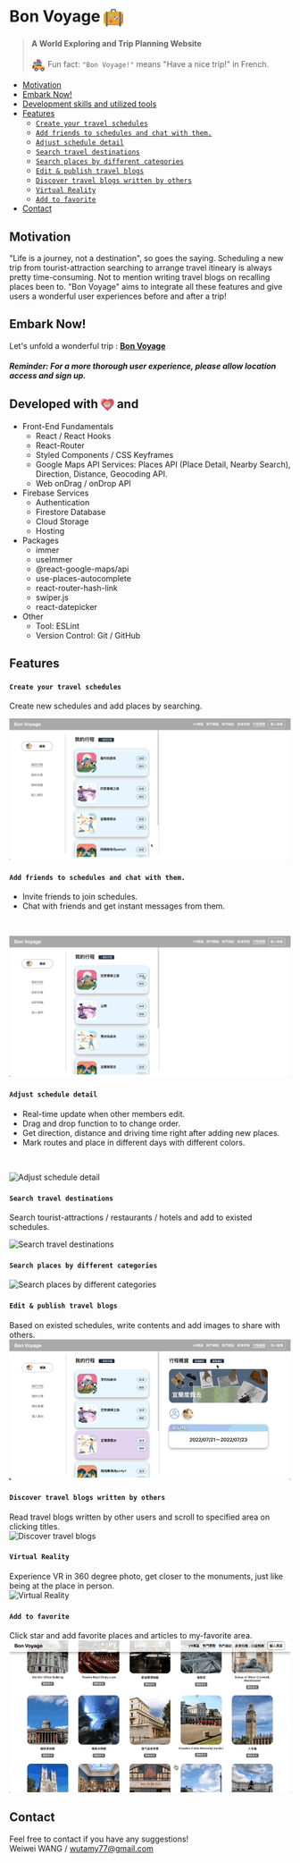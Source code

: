 # Bon Voyage <img align="center" width="35px" src="./public/suitcase-2.png"/>


> #### A World Exploring and Trip Planning Website           
>
> <img align="center" width="25px" src="./src/pages/images/travel.png"/>  Fun fact: `"Bon Voyage!"` means "Have a nice trip!" in French.

  - [Motivation](#motivation)
  - [Embark Now!](#embark-now)
  - [Development skills and utilized tools](#developed-with--and)
  - [Features](#features)
      - [`Create your travel schedules`<br/>](#create-your-travel-schedules)
      - [`Add friends to schedules and chat with them.`](#add-friends-to-schedules-and-chat-with-them)
      - [`Adjust schedule detail`](#adjust-schedule-detail)
      - [`Search travel destinations`](#search-travel-destinations)
      - [`Search places by different categories`](#search-places-by-different-categories)
      - [`Edit & publish travel blogs`](#edit--publish-travel-blogs)
      - [`Discover travel blogs written by others`](#discover-travel-blogs-written-by-others)
      - [`Virtual Reality`](#virtual-reality)
      - [`Add to favorite`](#add-to-favorite)
  - [Contact](#contact)

## Motivation

"Life is a journey, not a destination", so goes the saying. Scheduling a new trip from tourist-attraction searching to arrange travel itineary is always pretty time-consuming. Not to mention writing travel blogs on recalling places been to. "Bon Voyage" aims to integrate all these features and give users a wonderful user experiences before and after a trip!

## Embark Now!

Let's unfold a wonderful trip : **[Bon Voyage](https://bonvoyage-f5e7d.web.app/)**

##### <em>Reminder: For a more thorough user experience, please allow location access and sign up.</em>

## Developed with <img align="center" width="24px" src="./src/pages/images/heart.png"/> and

- Front-End Fundamentals
  - React / React Hooks
  - React-Router
  - Styled Components / CSS Keyframes
  - Google Maps API Services: Places API (Place Detail, Nearby Search), Direction, Distance, Geocoding API.
  - Web onDrag / onDrop API
- Firebase Services
  - Authentication
  - Firestore Database
  - Cloud Storage
  - Hosting
- Packages
  - immer
  - useImmer
  - @react-google-maps/api
  - use-places-autocomplete
  - react-router-hash-link
  - swiper.js
  - react-datepicker
- Other
  - Tool: ESLint
  - Version Control: Git / GitHub

## Features

#### `Create your travel schedules`<br/>
Create new schedules and add places by searching.
<br/>

![Create your travel schedules](./readme_assets/create_schedule.gif)

#### `Add friends to schedules and chat with them.`
- Invite friends to join schedules.
- Chat with friends and get instant messages from them.
<br/>

![Add friends to schedules](./readme_assets/add_friend_chat.gif)
#### `Adjust schedule detail`
- Real-time update when other members edit.
- Drag and drop function to to change order.
- Get direction, distance and driving time right after adding new places.
- Mark routes and place in different days with different colors.
<br/>

![Adjust schedule detail](./readme_assets/drag.gif)

#### `Search travel destinations`
Search tourist-attractions / restaurants / hotels and add to existed schedules.
<br/>

![Search travel destinations](./readme_assets/paris.gif)


#### `Search places by different categories`
![Search places by different categories](./readme_assets/category_search.gif)


#### `Edit & publish travel blogs`
Based on existed schedules, write contents and add images to share with others.
<br/>
![Edit & publish travel blogs](./readme_assets/export_write_article.gif)



#### `Discover travel blogs written by others`
Read travel blogs written by other users and scroll to specified area on clicking titles.
<br/>
![Discover travel blogs](./readme_assets/read_article.gif)

#### `Virtual Reality`
Experience VR in 360 degree photo, get closer to the monuments, just like being at the place in person.
<br/>
![Virtual Reality](./readme_assets/vr.gif)

#### `Add to favorite`
Click star and add favorite places and articles to my-favorite area.
<br/>
![Add to favorite](./readme_assets/add_favo.gif)

## Contact

Feel free to contact if you have any suggestions!
<br/>
Weiwei WANG / wutamy77@gmail.com

